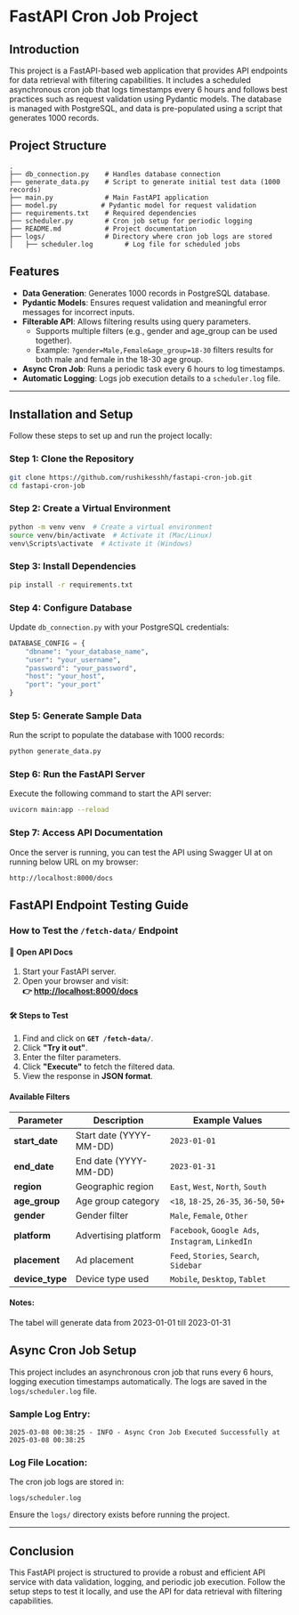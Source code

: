 # FastAPI Cron Job Project

## Introduction
This project is a FastAPI-based web application that provides API endpoints for data retrieval with filtering capabilities. It includes a scheduled asynchronous cron job that logs timestamps every 6 hours and follows best practices such as request validation using Pydantic models. The database is managed with PostgreSQL, and data is pre-populated using a script that generates 1000 records.

## Project Structure
```
.
├── db_connection.py    # Handles database connection
├── generate_data.py    # Script to generate initial test data (1000 records)
├── main.py             # Main FastAPI application
├── model.py           # Pydantic model for request validation
├── requirements.txt    # Required dependencies
├── scheduler.py        # Cron job setup for periodic logging
├── README.md           # Project documentation
├── logs/               # Directory where cron job logs are stored
│   ├── scheduler.log        # Log file for scheduled jobs
```

## Features
- **Data Generation**: Generates 1000 records in PostgreSQL database.
- **Pydantic Models**: Ensures request validation and meaningful error messages for incorrect inputs.
- **Filterable API**: Allows filtering results using query parameters.
  - Supports multiple filters (e.g., gender and age_group can be used together).
  - Example: `?gender=Male,Female&age_group=18-30` filters results for both male and female in the 18-30 age group.
- **Async Cron Job**: Runs a periodic task every 6 hours to log timestamps.
- **Automatic Logging**: Logs job execution details to a `scheduler.log` file.

---

## Installation and Setup
Follow these steps to set up and run the project locally:

### Step 1: Clone the Repository
```sh
git clone https://github.com/rushikesshh/fastapi-cron-job.git
cd fastapi-cron-job
```

### Step 2: Create a Virtual Environment
```sh
python -m venv venv  # Create a virtual environment
source venv/bin/activate  # Activate it (Mac/Linux)
venv\Scripts\activate  # Activate it (Windows)
```

### Step 3: Install Dependencies
```sh
pip install -r requirements.txt
```

### Step 4: Configure Database
Update `db_connection.py` with your PostgreSQL credentials:
```python
DATABASE_CONFIG = {
    "dbname": "your_database_name",
    "user": "your_username",
    "password": "your_password",
    "host": "your_host",
    "port": "your_port"
}
```

### Step 5: Generate Sample Data
Run the script to populate the database with 1000 records:
```sh
python generate_data.py
```

### Step 6: Run the FastAPI Server
Execute the following command to start the API server:
```sh
uvicorn main:app --reload
```

### Step 7: Access API Documentation
Once the server is running, you can test the API using Swagger UI at on running below URL on my browser:
```
http://localhost:8000/docs
```

##  FastAPI Endpoint Testing Guide  

###  How to Test the `/fetch-data/` Endpoint  

#### 🔗 Open API Docs  
1. Start your FastAPI server.  
2. Open your browser and visit:  
   **👉 [http://localhost:8000/docs](http://localhost:8000/docs)**  

#### 🛠 Steps to Test  
1. Find and click on **`GET /fetch-data/`**.  
2. Click **"Try it out"**.  
3. Enter the filter parameters.  
4. Click **"Execute"** to fetch the filtered data.  
5. View the response in **JSON format**.  

####  Available Filters  
| Parameter   | Description                        | Example Values                  |
|------------|--------------------------------|--------------------------------|
| **start_date** | Start date (YYYY-MM-DD)         | `2023-01-01`                   |
| **end_date**   | End date (YYYY-MM-DD)           | `2023-01-31`                   |
| **region**     | Geographic region              | `East`, `West`, `North`, `South` |
| **age_group**  | Age group category             | `<18`, `18-25`, `26-35`, `36-50`, `50+` |
| **gender**     | Gender filter                  | `Male`, `Female`, `Other` |
| **platform**   | Advertising platform           | `Facebook`, `Google Ads`, `Instagram`, `LinkedIn` |
| **placement**  | Ad placement                   | `Feed`, `Stories`, `Search`, `Sidebar` |
| **device_type** | Device type used               | `Mobile`, `Desktop`, `Tablet` |

####  Notes:
The tabel will generate data from 2023-01-01 till 2023-01-31


## Async Cron Job Setup
This project includes an asynchronous cron job that runs every 6 hours, logging execution timestamps automatically. The logs are saved in the `logs/scheduler.log` file.

### Sample Log Entry:
```
2025-03-08 00:38:25 - INFO - Async Cron Job Executed Successfully at 2025-03-08 00:38:25
```

### Log File Location:
The cron job logs are stored in:
```
logs/scheduler.log
```
Ensure the `logs/` directory exists before running the project.

---

## Conclusion
This FastAPI project is structured to provide a robust and efficient API service with data validation, logging, and periodic job execution. Follow the setup steps to test it locally, and use the API for data retrieval with filtering capabilities.

